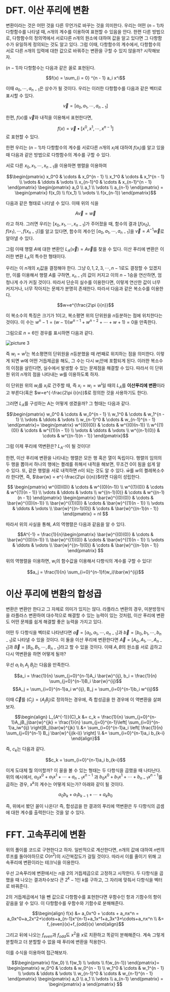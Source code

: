 # DFT. 이산 푸리에 변환

변환이라는 것은 어떤 것을 다른 무언가로 바꾸는 것을 의미한다. 우리는 어떤 $(n-1)$차 다항함수를 나타낼 때, $n$개의 계수를 이용하여 표현할 수 있음을 안다. 한편 다른 방법으로, 다항함수의 정의역에서 서로다른 $n$개의 원소에 대하여 값을 알고 있다면 그 다항함수가 유일하게 정의되는 것도 알고 있다. 그럼 이때, 다항함수의 계수에서, 다항함수의 서로 다른 $n$개의 입력에 대한 값으로 바꿔주는 변환을 구할 수 있지 않을까? 시작해보자. 

$(n - 1)$차 다항함수는 다음과 같은 꼴로 표현된다.

$$f(x) = \sum_{i = 0} ^{n - 1} a_i x^i$$

이때 $a_0 , \cdots ,a_{n-1}$은 상수가 될 것이다. 우리는 이러한 다항함수를 다음과 같은 벡터로 표시할 수 있다. 

$$\vec{v} = [a_0, a_1, \cdots, a_{n-1}]$$

한편, $f(x)$를 $\vec{v}$와 내적을 이용해서 표현한다면, 

$$f(x) = \vec{v} \bullet [x^0, x^1, \cdots, x^{n-1}]$$
로 표현할 수 있다. 

한편 우리는 $(n-1)$차 다항함수의 계수를 서로다른 $n$개의 $x_i$에 대하여 $f(x_i)$를 알고 있을 때 다음과 같은 방법으로 다항함수의 계수를 구할 수 있다.

서로 다른 $x_0, x_1, \cdots, x_{n-1}$을 이용하면 행렬을 이용하여

$$\begin{pmatrix}
x_0^0 & \cdots & x_0^{n - 1}
\\ x_1^0 & \cdots & x_1^{n - 1}
\\ \vdots & \ddots & \vdots
\\ x_{n-1}^0 & \cdots & x_{n-1}^{n - 1}
\end{pmatrix}
\begin{pmatrix}
a_0 \\ a_1 \\ \vdots \\ a_{n-1}
\end{pmatrix} = 
\begin{pmatrix}
f(x_0) \\ f(x_1) \\ \vdots \\ f(x_{n-1})
\end{pmatrix}$$

다음과 같은 형태로 나타낼 수 있다. 이때 위의 식을

$$A\vec{v} = \vec{w}$$

라고 하자. 그러면 우리는 $[x_0, x_1, \cdots, x_{n-1}]$가 주어졌을 때, 함수의 결과 $[f(x_0), f(x_1), \cdots, f(x_{n-1})]$를 알고 있다면, 함수의 계수인 $[a_0, a_1, \cdots, a_{n-1}]$을 $\vec{v} = A^{-1}\vec{w}$로 알아낼 수 있다. 


그럼 이때 행렬 $A$에 대한 변환인 $L_A (\vec{v}) = A\vec{v}$를 찾을 수 있다. 이산 푸리에 변환은 이러한 변환 $L_A$의 특수한 형태이다.

우리는 이 $n$개의 $x_i$값을 결정해야 한다. 그냥 $0, 1, 2, 3, \cdots, n - 1$로도 결정할 수 있겠지만, 이를 이용해서 행렬 $A$를 구하면,
$x_{n-1}$의 값이 커지고 이의 $n-1$승을 연산하면, 엄청나게 수가 커질 것이다. 따라서 단순히 실수를 이용한다면, 이렇게 연산한 값이 너무 커지거나, 너무 작아지는 문제가 분명히 존재한다. 따라서 다음과 같은 복소수를 이용한다. 

$$w=e^{\frac{2\pi i}{n}}$$

이 복소수의 특징은 크기가 1이고, 복소평면 위의 단위원을 $n$등분하는 점에 위치한다는 것이다. 이 수는 $w^n - 1=(w -1)(w^{n-1} + w^{n-2 } + \cdots + w + 1)=0$을 만족한다.

그림으로 $n=6$인 경우를 표시하면 다음과 같다. 

![picture 3](images/a5803b2d9b1c553eea37454551673f50b7509f29ca2f824d4496a25ecb313177.png)  

즉 $w_i = w^i$는 복소평면의 단위원을 $n$등분했을 때 $i$번째로 위치하는 점을 의미한다. 이렇게 되면 $w$에 어떤 거듭제곱을 해도, 그 수는 다시 $w_i$안에 포함되게 된다. 이러한 복소수의 이점을 살린다면, 실수에서 발생할 수 있는 문제점을 해결할 수 있다. 따라서 이 단위원 위의 $n$개의 점을 나타내는 $w$를 이용하도록 하자.

이 단위원 위의 $w_i$를 $x_i$로 간주할 때, 즉 $x_i = w_i = w^i$일 때의 $L_A$를 **이산푸리에 변환**이라고 부른다(혹은 $w=e^{-\frac{2\pi i}{n}}$로 정의한 것을 사용하기도 한다).

그러면 $L_A$를 구성하는 A는 어떻게 생겼을까? 그 형태는 다음과 같다.

$$\begin{pmatrix}
w_0^0 & \cdots & w_0^{n - 1}
\\ w_1^0 & \cdots & w_1^{n - 1}
\\ \vdots & \ddots & \vdots
\\ w_{n-1}^0 & \cdots & w_{n-1}^{n - 1}
\end{pmatrix}= 
\begin{pmatrix}
w^{(0)(0)} & \cdots & w^{(0)(n-1)}
\\ w^{(1)(0)} & \cdots & w^{(1)(n - 1)}
\\ \vdots & \ddots & \vdots
\\ w^{(n-1)(0)} & \cdots & w^{(n-1)(n - 1)}
\end{pmatrix}$$

그럼 이제 푸리에 역변환은? $L_{A^{-1}}$이 될 것이다! 

한편, 이산 푸리에 변환을 나타내는 행렬은 모든 행 혹은 열이 독립이다. 행렬의 임의의 두 행을 뽑아서 하나의 행에는 켤레를 취해서 내적을 해보면, 무조건 0이 됨을 쉽게 알 수 있다. 또, 같은 행렬을 서로 내적하면 $n$이 되는 것도 알 수 있다. $\bar{w}$를 $w$의 켤레복소수라 한다면, 즉, $\bar{w} = e^{-\frac{2\pi i}{n}}$라면 다음이 성립한다.

$$
\begin{pmatrix}
w^{(0)(0)} & \cdots & w^{(0)(n-1)}
\\ w^{(1)(0)} & \cdots & w^{(1)(n - 1)}
\\ \vdots & \ddots & \vdots
\\ w^{(n-1)(0)} & \cdots & w^{(n-1)(n - 1)}
\end{pmatrix}
\begin{pmatrix}
\bar{w}^{(0)(0)} & \cdots & \bar{w}^{(0)(n-1)}
\\ \bar{w}^{(1)(0)} & \cdots & \bar{w}^{(1)(n - 1)}
\\ \vdots & \ddots & \vdots
\\ \bar{w}^{(n-1)(0)} & \cdots & \bar{w}^{(n-1)(n - 1)}
\end{pmatrix} = nI
$$

따라서 위의 사실을 통해, $A$의 역행렬은 다음과 같음을 알 수 있다.

$$A^{-1} = \frac{1}{n}\begin{pmatrix}
\bar{w}^{(0)(0)} & \cdots & \bar{w}^{(0)(n-1)}
\\ \bar{w}^{(1)(0)} & \cdots & \bar{w}^{(1)(n - 1)}
\\ \vdots & \ddots & \vdots
\\ \bar{w}^{(n-1)(0)} & \cdots & \bar{w}^{(n-1)(n - 1)}
\end{pmatrix}
$$

위의 역행렬을 이용하면, $w_i$의 함수값을 이용해서 다항식의 계수를 구할 수 있다!

$$a_j = \frac{1}{n} \sum_{i=0}^{n-1}f(w_i)\bar{w}^{ij}$$

# 이산 푸리에 변환의 합성곱

변환은 변환만 한다고 그 자체로 의미가 있지는 않다. 라플라스 변환의 경우, 미분방정식을 라플라스 변환하여 대수적으로 해결할 수 있는 능력이 있는 것처럼, 이산 푸리에 변환도 어떤 문제를 쉽게 해결할 좋은 능력을 가지고 있다.

어떤 두 다항식을 벡터로 나타낸다면 $\vec{a} = [a_0,a_1,\cdots,a_{n-1}]$과 $\vec{b} = [b_0,b_1,\cdots,b_{n-1}]$로 나타낼 수 있을 것이다. 이 둘을 이산 푸리에 변환한다면 $\vec{A} = [A_0,A_1,\cdots,A_{n-1}]$과 $\vec{B} = [B_0,B_1,\cdots,B_{n-1}]$라고 할 수 있을 것이다. 이때 $A, B$의 원소를 서로 곱하고 다시 역변환을 하면 어떻게 될까?

우선 $a_i$ $b_i$ $A_j$ $B_j$는 다음을 만족한다.


$$a_i = \frac{1}{n} \sum_{j=0}^{n-1}A_i \bar{w}^{ij}, b_i = \frac{1}{n} \sum_{j=0}^{n-1}B_i \bar{w}^{ij}$$
$$A_j = \sum_{i=0}^{n-1}a_i w^{ij}, B_j = \sum_{i=0}^{n-1}b_i w^{ij}$$

이때 $\vec{C}$를 $(C_j)=(A_j B_j)$로 정의하는 경우에, 즉 합성곱을 한 경우에 이 역변환을 살펴보자. 

$$\begin{align}
L_{A^{-1}}(C)_k &= c_k = \frac{1}{n} \sum_{j=0}^{n-1}A_jB_j\bar{w}^{jk} = \frac{1}{n} \sum_{j=0}^{n-1}\left[ \sum_{i=0}^{n-1}a_iw^{ij} \right]B_j\bar{w}^{jk} \\ &= \sum_{i=0}^{n-1}a_i \left[ \frac{1}{n} \sum_{j=0}^{n-1} B_j \bar{w}^{j(k-i)} \right] \\ &= \sum_{i=0}^{n-1}a_i b_{k-i}
\end{align}$$

즉, $c_k$는 다음과 같다.

$$c_k = \sum_{i=0}^{n-1}a_i b_{k-i}$$

이게 도대체 뭘 의미할까? 이 꼴을 볼 수 있는 형태는 두 다항식을 곱했을 때 나타난다. 위의 예시에서, $a_0x^0 + a_1x^1 + \cdots + a_{n-1}x^{n-1}$ 과 $b_0x^0 + b_1x^1 + \cdots + b_{n-1}x^{n-1}$를 곱하는 경우, $x^k$의 계수는 어떻게 되는가? 아래와 같이 될 것이다. 

$$a_0 b_k + a_1 b_{k-1} + \cdots + a_kb_0$$

즉, 위에서 봤던 꼴이 나온다! 즉, 합성곱을 한 결과의 푸리에 역변환은 두 다항식의 곱셈에 대한 계수를 출력한다는 것을 알 수 있다. 

# FFT. 고속푸리에 변환

위의 풀이를 코드로 구현한다고 하자. 일반적으로 계산한다면, $n$개의 값에 대하여 $n$번의 루프를 돌아야하므로 $O(n^2)$의 시간복잡도가 걸릴 것이다. 따라서 이를 줄이기 위해 고속푸리에 변환이라는 테크닉을 이용한다. 

우선 고속푸리에 변환에서는 $n$을 $2$의 거듭제곱으로 고정하고 시작한다. 두 다항식을 곱했을 때 나오는 결과차수보다 큰 $2^k - 1$인 $k$를 구하고, 그 자리에 맞춰서 다항식을 벡터로 바꿔준다. 

$2$의 거듭제곱에서 1을 뺀 값으로 다항함수를 표현한다면 우함수인 항과 기함수의 항이 같음을 알 수 있다. 이 다항함수를 우함수와 기함수로 분해해준다. 

$$\begin{align}
f(x) &= a_0x^0 + \cdots + a_nx^n = a_0x^0+a_2x^2+\cdots+a_{n-1}x^{n-1}+a_1x^1+a_3x^3+\cdots+a_nx^n \\ &= f_{even}(x)+f_{odd}(x)
\end{align}$$

그리고 뒤에 나오는 $f_{even}$과 $f_{odd}$도 $x^2$을 $x$로 치환하고 똑같이 분해해준다. 계속 그렇게 분할하고 더 분할할 수 없을 때 푸리에 변환을 적용한다.






이를 수식을 이용하여 접근해보자.

$$\begin{pmatrix}
f(w_0) \\ f(w_1) \\ \vdots \\ f(w_{n-1})
\end{pmatrix}=
\begin{pmatrix}
w_0^0 & \cdots & w_0^{n - 1}
\\ w_1^0 & \cdots & w_1^{n - 1}
\\ \vdots & \ddots & \vdots
\\ w_{n-1}^0 & \cdots & w_{n-1}^{n - 1}
\end{pmatrix}
\begin{pmatrix}
a_0 \\ a_1 \\ \vdots \\ a_{n-1}
\end{pmatrix} = 
\begin{pmatrix}
a
\end{pmatrix}
$$